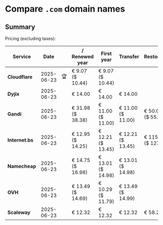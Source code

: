# Compare `.com` domain names

## Summary

Pricing (excluding taxes):

| Service | Date |  | / Renewed year | First year | Transfer | Restoration |
|--|--|--|--|--|--|--|
| **Cloudflare** | 2025-06-23 | 🏆 | € 9.07<br>($ 10.44) | € 9.07<br>($ 10.44) |  |  |
| **Dyjix** | 2025-06-23 |  | € 14.00 | € 14.00 | € 14.00 |  |
| **Gandi** | 2025-06-23 |  | € 31.98<br>($ 38.38) | € 11.00<br>($ 11.00) | € 11.00<br>($ 11.00) | € 50.00<br>($ 55.00) |
| **Internet.bs** | 2025-06-23 |  | € 12.95<br>($ 14.25) | € 12.21<br>($ 13.45) | € 12.21<br>($ 13.45) | € 115.55<br>($ 127.25) |
| **Namecheap** | 2025-06-23 |  | € 14.75<br>($ 16.98) | € 13.01<br>($ 14.98) | € 13.01<br>($ 14.98) |  |
| **OVH** | 2025-06-23 |  | € 13.49<br>($ 14.69) | € 10.29<br>($ 11.79) | € 13.49<br>($ 14.99) |  |
| **Scaleway** | 2025-06-23 |  | € 12.32 | € 12.32 | € 12.32 | € 58.26 |
